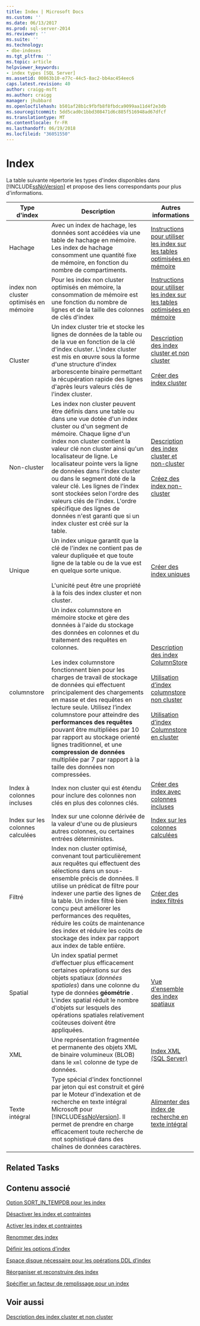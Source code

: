 ```yaml
---
title: Index | Microsoft Docs
ms.custom: ''
ms.date: 06/13/2017
ms.prod: sql-server-2014
ms.reviewer: ''
ms.suite: ''
ms.technology:
- dbe-indexes
ms.tgt_pltfrm: ''
ms.topic: article
helpviewer_keywords:
- index types [SQL Server]
ms.assetid: 00863b10-e77c-44c5-8ac2-bb4ac454eec6
caps.latest.revision: 40
author: craigg-msft
ms.author: craigg
manager: jhubbard
ms.openlocfilehash: b501af28b1c9fbfb8f8fbdca9099aa11d4f2e3db
ms.sourcegitcommit: 5dd5cad0c1bbd308471d6c885f516948ad67dfcf
ms.translationtype: MT
ms.contentlocale: fr-FR
ms.lasthandoff: 06/19/2018
ms.locfileid: "36051550"
---
```

# <a name="indexes"></a>Index
  La table suivante répertorie les types d'index disponibles dans [!INCLUDE[ssNoVersion](../../includes/ssnoversion-md.md)] et propose des liens correspondants pour plus d'informations.  
  
|Type d'index|Description|Autres informations|  
|----------------|-----------------|----------------------------|  
|Hachage|Avec un index de hachage, les données sont accédées via une table de hachage en mémoire. Les index de hachage consomment une quantité fixe de mémoire, en fonction du nombre de compartiments.|[Instructions pour utiliser les index sur les tables optimisées en mémoire](../in-memory-oltp/memory-optimized-tables.md)|  
|index non cluster optimisés en mémoire|Pour les index non cluster optimisés en mémoire, la consommation de mémoire est une fonction du nombre de lignes et de la taille des colonnes de clés d'index|[Instructions pour utiliser les index sur les tables optimisées en mémoire](../in-memory-oltp/memory-optimized-tables.md)|  
|Cluster|Un index cluster trie et stocke les lignes de données de la table ou de la vue en fonction de la clé d'index cluster. L'index cluster est mis en œuvre sous la forme d'une structure d'index arborescente binaire permettant la récupération rapide des lignes d'après leurs valeurs clés de l'index cluster.|[Description des index cluster et non cluster](clustered-and-nonclustered-indexes-described.md)<br /><br /> [Créer des index cluster](create-clustered-indexes.md)|  
|Non-cluster|Les index non cluster peuvent être définis dans une table ou dans une vue dotée d'un index cluster ou d'un segment de mémoire. Chaque ligne d'un index non cluster contient la valeur clé non cluster ainsi qu'un localisateur de ligne. Le localisateur pointe vers la ligne de données dans l'index cluster ou dans le segment doté de la valeur clé. Les lignes de l'index sont stockées selon l'ordre des valeurs clés de l'index. L'ordre spécifique des lignes de données n'est garanti que si un index cluster est créé sur la table.|[Description des index cluster et non-cluster](clustered-and-nonclustered-indexes-described.md)<br /><br /> [Créez des index non-cluster](create-nonclustered-indexes.md)|  
|Unique|Un index unique garantit que la clé de l'index ne contient pas de valeur dupliquée et que toute ligne de la table ou de la vue est en quelque sorte unique.<br /><br /> L'unicité peut être une propriété à la fois des index cluster et non cluster.|[Créer des index uniques](create-unique-indexes.md)|  
|columnstore|Un index columnstore en mémoire stocke et gère des données à l'aide du stockage des données en colonnes et du traitement des requêtes en colonnes.<br /><br /> Les index columnstore fonctionnent bien pour les charges de travail de stockage de données qui effectuent principalement des chargements en masse et des requêtes en lecture seule. Utilisez l’index columnstore pour atteindre des **performances des requêtes** pouvant être multipliées par 10 par rapport au stockage orienté lignes traditionnel, et une **compression de données** multipliée par 7 par rapport à la taille des données non compressées.|[Description des index ColumnStore](columnstore-indexes-described.md)<br /><br /> [Utilisation d’index columnstore non cluster](../../database-engine/using-nonclustered-columnstore-indexes.md)<br /><br /> [Utilisation d’index Columnstore en cluster](../../database-engine/using-clustered-columnstore-indexes.md)|  
|Index à colonnes incluses|Index non cluster qui est étendu pour inclure des colonnes non clés en plus des colonnes clés.|[Créer des index avec colonnes incluses](create-indexes-with-included-columns.md)|  
|Index sur les colonnes calculées|Index sur une colonne dérivée de la valeur d'une ou de plusieurs autres colonnes, ou certaines entrées déterministes.|[Index sur les colonnes calculées](indexes-on-computed-columns.md)|  
|Filtré|Index non cluster optimisé, convenant tout particulièrement aux requêtes qui effectuent des sélections dans un sous-ensemble précis de données. Il utilise un prédicat de filtre pour indexer une partie des lignes de la table. Un index filtré bien conçu peut améliorer les performances des requêtes, réduire les coûts de maintenance des index et réduire les coûts de stockage des index par rapport aux index de table entière.|[Créer des index filtrés](create-filtered-indexes.md)|  
|Spatial|Un index spatial permet d’effectuer plus efficacement certaines opérations sur des objets spatiaux (*données spatiales*) dans une colonne du type de données **géométrie** . L'index spatial réduit le nombre d'objets sur lesquels des opérations spatiales relativement coûteuses doivent être appliquées.|[Vue d'ensemble des index spatiaux](../spatial/spatial-indexes-overview.md)|  
|XML|Une représentation fragmentée et permanente des objets XML de binaire volumineux (BLOB) dans le `xml` colonne de type de données.|[Index XML &#40;SQL Server&#41;](../xml/xml-indexes-sql-server.md)|  
|Texte intégral|Type spécial d'index fonctionnel par jeton qui est construit et géré par le Moteur d'indexation et de recherche en texte intégral Microsoft pour [!INCLUDE[ssNoVersion](../../includes/ssnoversion-md.md)]. Il permet de prendre en charge efficacement toute recherche de mot sophistiqué dans des chaînes de données caractères.|[Alimenter des index de recherche en texte intégral](../search/populate-full-text-indexes.md)|  
  
## <a name="related-tasks"></a>Related Tasks  
  
## <a name="related-content"></a>Contenu associé  
 [Option SORT_IN_TEMPDB pour les index](sort-in-tempdb-option-for-indexes.md)  
  
 [Désactiver les index et contraintes](disable-indexes-and-constraints.md)  
  
 [Activer les index et contraintes](enable-indexes-and-constraints.md)  
  
 [Renommer des index](rename-indexes.md)  
  
 [Définir les options d’index](set-index-options.md)  
  
 [Espace disque nécessaire pour les opérations DDL d’index](disk-space-requirements-for-index-ddl-operations.md)  
  
 [Réorganiser et reconstruire des index](reorganize-and-rebuild-indexes.md)  
  
 [Spécifier un facteur de remplissage pour un index](specify-fill-factor-for-an-index.md)  
  
## <a name="see-also"></a>Voir aussi  
 [Description des index cluster et non cluster](clustered-and-nonclustered-indexes-described.md)  
  
  